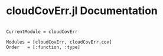 # cloudCovErr.jl Documentation

```@contents
```

```@meta
CurrentModule = cloudCovErr
```

```@autodocs
Modules = [cloudCovErr, cloudCovErr.cov]
Order   = [:function, :type]
```
